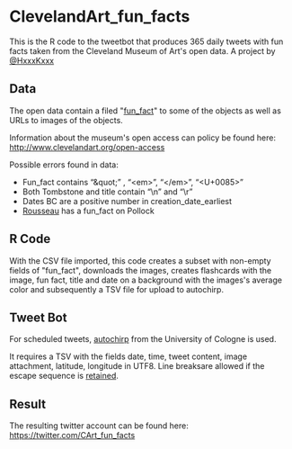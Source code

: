 # ClevelandArt_fun_facts
This is the R code to the tweetbot that produces 365 daily tweets with fun facts taken from the Cleveland Museum of Art's open data. A project by [@HxxxKxxx](https://twitter.com/hxxxkxxx)

## Data
The open data contain a filed "[fun_fact](https://twitter.com/HxxxKxxx/status/1088507121002516480)" to some of the objects as well as URLs to images of the objects.

Information about the museum's open access can policy be found here: 
http://www.clevelandart.org/open-access

Possible errors found in data: 
-	Fun_fact contains “\&quot;” , “\<em>”, “\</em>”, “<U+0085>” 
-	Both Tombstone and title contain “\n” and “\r”
-	Dates BC are a positive number in creation_date_earliest
-	[Rousseau](http://www.clevelandart.org/art/1980.18) has a fun_fact on Pollock


## R Code
With the CSV file imported, this code creates a subset with non-empty fields of "fun_fact", downloads the images, creates flashcards with the image, fun fact, title and date on a background with the images's average color and subsequently a TSV file for upload to autochirp. 

## Tweet Bot
For scheduled tweets, [autochirp](https://autochirp.spinfo.uni-koeln.de/home) from the University of Cologne is used.

It requires a TSV with the fields date, time, tweet content, image attachment, latitude, longitude in UTF8. Line breaksare allowed if the escape sequence is [retained](https://twitter.com/spinfocl/status/1093991712844902403).

## Result
The resulting twitter account can be found here: https://twitter.com/CArt_fun_facts

